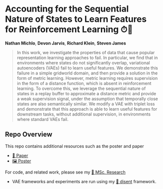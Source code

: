 # Accounting for the Sequential Nature of States to Learn Features for Reinforcement Learning ⏱🏃

**Nathan Michlo**, **Devon Jarvis**, **Richard Klein**, **Steven James**

> In this work, we investigate the properties of data that cause popular representation learning approaches to fail. In particular, we find that in environments where states do not significantly overlap, variational autoencoders (VAEs) fail to learn useful features. We demonstrate this failure in a simple gridworld domain, and then provide a solution in the form of metric learning. However, metric learning requires supervision in the form of a distance function, which is absent in reinforcement learning. To overcome this, we leverage the sequential nature of states in a replay buffer to approximate a distance metric and provide a weak supervision signal, under the assumption that temporally close states are also semantically similar. We modify a VAE with triplet loss and demonstrate that this approach is able to learn useful features for downstream tasks, without additional supervision, in environments where standard VAEs fail.

## Repo Overview

This repo contains additional resources such as the poster and paper

- [📜 Paper](https://github.com/nmichlo/rldm-2022-sequential-states/raw/main/sequential-states__rldm-2022__paper.pdf)
- [🖼 Poster](https://github.com/nmichlo/rldm-2022-sequential-states/raw/main/sequential-states__rldm-2022__poster.pdf)

For code, and related work, please see my [🧪 MSc. Research](https://github.com/nmichlo/msc-research)
- VAE frameworks and experiments are run using my [🧶 disent](https://github.com/nmichlo/disent) framework.
